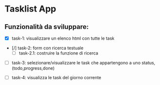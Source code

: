 # Tasklist App

## Funzionalità da sviluppare:

- [x] task-1: visualizzare un elenco html con tutte le task 
- [/] task-2: form con ricerca testuale
    - [ ] task-2.1: costruire la funzione di ricerca
- [ ] task-3: selezionare/visualizzare le task che appartengono a uno status, (todo,progress,done)
- [ ] task-4: visualizza le task del giorno corrente

